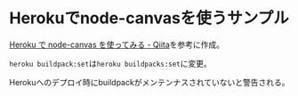 # Herokuでnode-canvasを使うサンプル

[Heroku で node-canvas を使ってみる - Qiita](http://qiita.com/turusuke/items/32f4132ff32fbe18db17)を参考に作成。  

`heroku buildpack:set`は`heroku buildpacks:set`に変更。

Herokuへのデプロイ時にbuildpackがメンテンナスされていないと警告される。  

